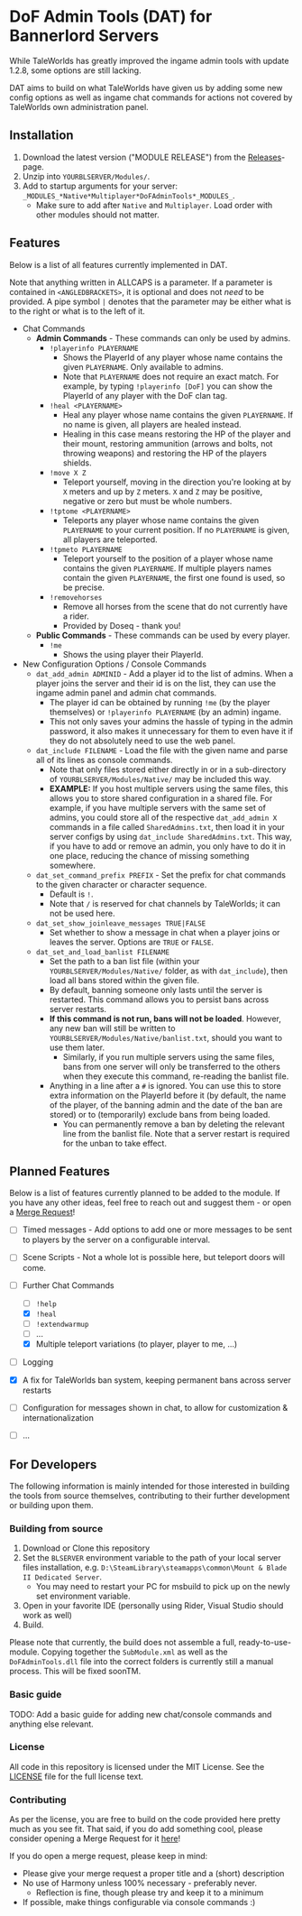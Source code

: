 # DoF Admin Tools (DAT) for Bannerlord Servers

While TaleWorlds has greatly improved the ingame admin tools with update 1.2.8, some options are still lacking. 

DAT aims to build on what TaleWorlds have given us by adding some new config options as well as ingame chat commands for actions not covered by TaleWorlds own administration panel.

## Installation
1. Download the latest version ("MODULE RELEASE") from the [Releases](https://gitlab.com/Krex/dofadmintools/-/releases)-page.
2. Unzip into `YOURBLSERVER/Modules/`.
3. Add to startup arguments for your server: `_MODULES_*Native*Multiplayer*DoFAdminTools*_MODULES_`.
    - Make sure to add after `Native` and `Multiplayer`. Load order with other modules should not matter.

## Features

Below is a list of all features currently implemented in DAT. 

Note that anything written in ALLCAPS is a parameter. If a parameter is contained in `<ANGLEDBRACKETS>`, it is optional and does not *need* to be provided. A pipe symbol `|` denotes that the parameter may be either what is to the right or what is to the left of it.

- Chat Commands
  - **Admin Commands** - These commands can only be used by admins.
    - `!playerinfo PLAYERNAME`
      - Shows the PlayerId of any player whose name contains the given `PLAYERNAME`. Only available to admins.
      - Note that `PLAYERNAME` does not require an exact match. For example, by typing `!playerinfo [DoF]` you can show the PlayerId of any player with the DoF clan tag.
    - `!heal <PLAYERNAME>`
      - Heal any player whose name contains the given `PLAYERNAME`. If no name is given, all players are healed instead.
      - Healing in this case means restoring the HP of the player and their mount, restoring ammunition (arrows and bolts, not throwing weapons) and restoring the HP of the players shields.
    - `!move X Z`
      - Teleport yourself, moving in the direction you're looking at by `X` meters and up by `Z` meters. `X` and `Z` may be positive, negative or zero but must be whole numbers.
    - `!tptome <PLAYERNAME>`
      - Teleports any player whose name contains the given `PLAYERNAME` to your current position. If no `PLAYERNAME` is given, all players are teleported.
    - `!tpmeto PLAYERNAME`
      - Teleport yourself to the position of a player whose name contains the given `PLAYERNAME`. If multiple players names contain the given `PLAYERNAME`, the first one found is used, so be precise.
    - `!removehorses`
      - Remove all horses from the scene that do not currently have a rider.
      - Provided by Doseq - thank you!
  - **Public Commands** - These commands can be used by every player.
    - `!me`
      - Shows the using player their PlayerId.
- New Configuration Options / Console Commands
  - `dat_add_admin ADMINID` - Add a player id to the list of admins. When a player joins the server and their id is on the list, they can use the ingame admin panel and admin chat commands.
    - The player id can be obtained by running `!me` (by the player themselves) or `!playerinfo PLAYERNAME` (by an admin) ingame.
    - This not only saves your admins the hassle of typing in the admin password, it also makes it unnecessary for them to even have it if they do not absolutely need to use the web panel.
  - `dat_include FILENAME` - Load the file with the given name and parse all of its lines as console commands.
    - Note that only files stored either directly in or in a sub-directory of `YOURBLSERVER/Modules/Native/` may be included this way.
    - **EXAMPLE:** If you host multiple servers using the same files, this allows you to store shared configuration in a shared file. For example, if you have multiple servers with the same set of admins, you could store all of the respective `dat_add_admin X` commands in a file called `SharedAdmins.txt`, then load it in your server configs by using `dat_include SharedAdmins.txt`. This way, if you have to add or remove an admin, you only have to do it in one place, reducing the chance of missing something somewhere.
  - `dat_set_command_prefix PREFIX` - Set the prefix for chat commands to the given character or character sequence. 
    - Default is `!`.
    - Note that `/` is reserved for chat channels by TaleWorlds; it can not be used here.
  - `dat_set_show_joinleave_messages TRUE|FALSE`
    - Set whether to show a message in chat when a player joins or leaves the server. Options are `TRUE` or `FALSE`.
  - `dat_set_and_load_banlist FILENAME`
    - Set the path to a ban list file (within your `YOURBLSERVER/Modules/Native/` folder, as with `dat_include`), then load all bans stored within the given file.
    - By default, banning someone only lasts until the server is restarted. This command allows you to persist bans across server restarts.
    - **If this command is not run, bans will not be loaded**. However, any new ban will still be written to `YOURBLSERVER/Modules/Native/banlist.txt`, should you want to use them later.
      - Similarly, if you run multiple servers using the same files, bans from one server will only be transferred to the others when they execute this command, re-reading the banlist file.
    - Anything in a line after a `#` is ignored. You can use this to store extra information on the PlayerId before it (by default, the name of the player, of the banning admin and the date of the ban are stored) or to (temporarily) exclude bans from being loaded. 
      - You can permanently remove a ban by deleting the relevant line from the banlist file. Note that a server restart is required for the unban to take effect.

## Planned Features

Below is a list of features currently planned to be added to the module. If you have any other ideas, feel free to reach out and suggest them - or open a [Merge Request](https://gitlab.com/Krex/dofadmintools/-/merge_requests)!

- [ ] Timed messages - Add options to add one or more messages to be sent to players by the server on a configurable interval. 
- [ ] Scene Scripts - Not a whole lot is possible here, but teleport doors will come.
- [ ] Further Chat Commands
  - [ ] `!help`
  - [X] `!heal`
  - [ ] `!extendwarmup`
  - [ ] ...
  - [X] Multiple teleport variations (to player, player to me, ...)
- [ ] Logging
- [X] A fix for TaleWorlds ban system, keeping permanent bans across server restarts
- [ ] Configuration for messages shown in chat, to allow for customization & internationalization
- [ ] ...


## For Developers
The following information is mainly intended for those interested in building the tools from source themselves, contributing to their further development or building upon them.

### Building from source
1. Download or Clone this repository
2. Set the `BLSERVER` environment variable to the path of your local server files installation, e.g. `D:\SteamLibrary\steamapps\common\Mount & Blade II Dedicated Server`.
   - You may need to restart your PC for msbuild to pick up on the newly set environment variable.
3. Open in your favorite IDE (personally using Rider, Visual Studio should work as well)
4. Build.

Please note that currently, the build does not assemble a full, ready-to-use-module. Copying together the `SubModule.xml` as well as the `DoFAdminTools.dll` file into the correct folders is currently still a manual process. This will be fixed soonTM.

### Basic guide
TODO: Add a basic guide for adding new chat/console commands and anything else relevant.

### License
All code in this repository is licensed under the MIT License. See the [LICENSE](https://gitlab.com/Krex/dofadmintools/-/blob/master/LICENSE) file for the full license text.

### Contributing
As per the license, you are free to build on the code provided here pretty much as you see fit. That said, if you do add something cool, please consider opening a Merge Request for it [here](https://gitlab.com/Krex/dofadmintools/-/merge_requests)!

If you do open a merge request, please keep in mind:
- Please give your merge request a proper title and a (short) description
- No use of Harmony unless 100% necessary - preferably never. 
  - Reflection is fine, though please try and keep it to a minimum
- If possible, make things configurable via console commands :)